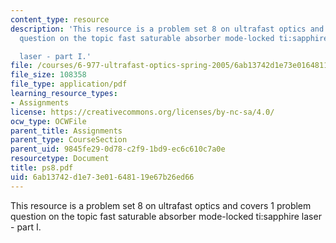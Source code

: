 ```yaml
---
content_type: resource
description: 'This resource is a problem set 8 on ultrafast optics and covers 1 problem
  question on the topic fast saturable absorber mode-locked ti:sapphire

  laser - part I.'
file: /courses/6-977-ultrafast-optics-spring-2005/6ab13742d1e73e01648119e67b26ed66_ps8.pdf
file_size: 108358
file_type: application/pdf
learning_resource_types:
- Assignments
license: https://creativecommons.org/licenses/by-nc-sa/4.0/
ocw_type: OCWFile
parent_title: Assignments
parent_type: CourseSection
parent_uid: 9845fe29-0d78-c2f9-1bd9-ec6c610c7a0e
resourcetype: Document
title: ps8.pdf
uid: 6ab13742-d1e7-3e01-6481-19e67b26ed66
---
```

This resource is a problem set 8 on ultrafast optics and covers 1 problem question on the topic fast saturable absorber mode-locked ti:sapphire
laser - part I.
